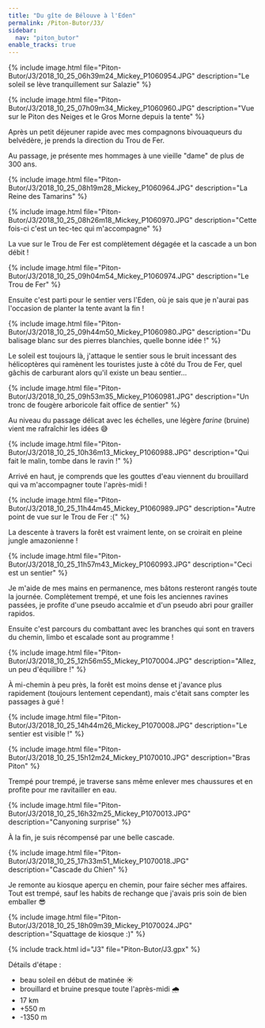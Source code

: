 ```yaml
---
title: "Du gîte de Bélouve à l'Eden"
permalink: /Piton-Butor/J3/
sidebar:
  nav: "piton_butor"
enable_tracks: true
---
```


{% include image.html file="Piton-Butor/J3/2018_10_25_06h39m24_Mickey_P1060954.JPG" description="Le soleil se lève tranquillement sur Salazie" %}

{% include image.html file="Piton-Butor/J3/2018_10_25_07h09m34_Mickey_P1060960.JPG" description="Vue sur le Piton des Neiges et le Gros Morne depuis la tente" %}

Après un petit déjeuner rapide avec mes compagnons bivouaqueurs du belvédère, je prends la direction du Trou de Fer.

Au passage, je présente mes hommages à une vieille "dame" de plus de 300 ans.

{% include image.html file="Piton-Butor/J3/2018_10_25_08h19m28_Mickey_P1060964.JPG" description="La Reine des Tamarins" %}

{% include image.html file="Piton-Butor/J3/2018_10_25_08h26m18_Mickey_P1060970.JPG" description="Cette fois-ci c'est un tec-tec qui m'accompagne" %}

La vue sur le Trou de Fer est complètement dégagée et la cascade a un bon débit !

{% include image.html file="Piton-Butor/J3/2018_10_25_09h04m54_Mickey_P1060974.JPG" description="Le Trou de Fer" %}

Ensuite c'est parti pour le sentier vers l'Eden, où je sais que je n'aurai pas l'occasion de planter la tente avant la fin !

{% include image.html file="Piton-Butor/J3/2018_10_25_09h44m50_Mickey_P1060980.JPG" description="Du balisage blanc sur des pierres blanchies, quelle bonne idée !" %}

Le soleil est toujours là, j'attaque le sentier sous le bruit incessant des hélicoptères qui ramènent les touristes juste à côté du Trou de Fer, quel gâchis de carburant alors qu'il existe un beau sentier...

{% include image.html file="Piton-Butor/J3/2018_10_25_09h53m35_Mickey_P1060981.JPG" description="Un tronc de fougère arboricole fait office de sentier" %}

Au niveau du passage délicat avec les échelles, une légère *farine* (bruine) vient me rafraîchir les idées :sweat_smile:

{% include image.html file="Piton-Butor/J3/2018_10_25_10h36m13_Mickey_P1060988.JPG" description="Qui fait le malin, tombe dans le ravin !" %}

Arrivé en haut, je comprends que les gouttes d'eau viennent du brouillard qui va m'accompagner toute l'après-midi !

{% include image.html file="Piton-Butor/J3/2018_10_25_11h44m45_Mickey_P1060989.JPG" description="Autre point de vue sur le Trou de Fer :(" %}

La descente à travers la forêt est vraiment lente, on se croirait en pleine jungle amazonienne !

{% include image.html file="Piton-Butor/J3/2018_10_25_11h57m43_Mickey_P1060993.JPG" description="Ceci est un sentier" %}

Je m'aide de mes mains en permanence, mes bâtons resteront rangés toute la journée.
Complètement trempé, et une fois les anciennes ravines passées, je profite d'une pseudo accalmie et d'un pseudo abri pour grailler rapidos.

Ensuite c'est parcours du combattant avec les branches qui sont en travers du chemin, limbo et escalade sont au programme !

{% include image.html file="Piton-Butor/J3/2018_10_25_12h56m55_Mickey_P1070004.JPG" description="Allez, un peu d'équilibre !" %}

À mi-chemin à peu près, la forêt est moins dense et j'avance plus rapidement (toujours lentement cependant), mais c'était sans compter les passages à gué !

{% include image.html file="Piton-Butor/J3/2018_10_25_14h44m26_Mickey_P1070008.JPG" description="Le sentier est visible !" %}

{% include image.html file="Piton-Butor/J3/2018_10_25_15h12m24_Mickey_P1070010.JPG" description="Bras Piton" %}

Trempé pour trempé, je traverse sans même enlever mes chaussures et en profite pour me ravitailler en eau.

{% include image.html file="Piton-Butor/J3/2018_10_25_16h32m25_Mickey_P1070013.JPG" description="Canyoning surprise" %}

À la fin, je suis récompensé par une belle cascade.

{% include image.html file="Piton-Butor/J3/2018_10_25_17h33m51_Mickey_P1070018.JPG" description="Cascade du Chien" %}

Je remonte au kiosque aperçu en chemin, pour faire sécher mes affaires. Tout est trempé, sauf les habits de rechange que j'avais pris soin de bien emballer :sunglasses:

{% include image.html file="Piton-Butor/J3/2018_10_25_18h09m39_Mickey_P1070024.JPG" description="Squattage de kiosque :)" %}

{% include track.html id="J3" file="Piton-Butor/J3.gpx" %}

Détails d'étape :
* beau soleil en début de matinée :sunny:
* brouillard et bruine presque toute l'après-midi :cloud_with_rain:
* 17 km
* +550 m
* -1350 m
